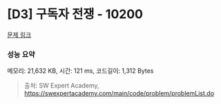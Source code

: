 # [D3] 구독자 전쟁 - 10200 

[문제 링크](https://swexpertacademy.com/main/code/problem/problemDetail.do?contestProbId=AXMCXV_qVgkDFAWv) 

### 성능 요약

메모리: 21,632 KB, 시간: 121 ms, 코드길이: 1,312 Bytes



> 출처: SW Expert Academy, https://swexpertacademy.com/main/code/problem/problemList.do